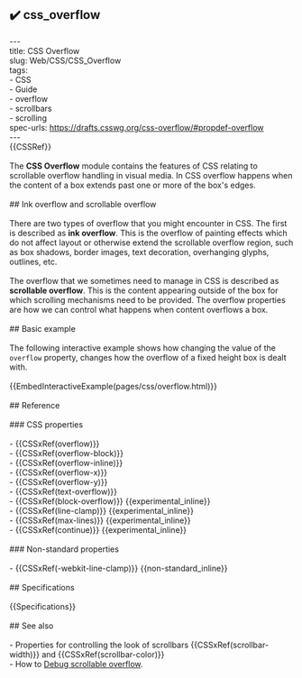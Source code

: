 ## ✔️ css_overflow 
 ---<br/>title: CSS Overflow<br/>slug: Web/CSS/CSS_Overflow<br/>tags:<br/>  - CSS<br/>  - Guide<br/>  - overflow<br/>  - scrollbars<br/>  - scrolling<br/>spec-urls: https://drafts.csswg.org/css-overflow/#propdef-overflow<br/>---<br/>{{CSSRef}}<br/><br/>The **CSS Overflow** module contains the features of CSS relating to scrollable overflow handling in visual media. In CSS overflow happens when the content of a box extends past one or more of the box's edges.<br/><br/>## Ink overflow and scrollable overflow<br/><br/>There are two types of overflow that you might encounter in CSS. The first is described as **ink overflow**. This is the overflow of painting effects which do not affect layout or otherwise extend the scrollable overflow region, such as box shadows, border images, text decoration, overhanging glyphs, outlines, etc.<br/><br/>The overflow that we sometimes need to manage in CSS is described as **scrollable overflow**. This is the content appearing outside of the box for which scrolling mechanisms need to be provided. The overflow properties are how we can control what happens when content overflows a box.<br/><br/>## Basic example<br/><br/>The following interactive example shows how changing the value of the `overflow` property, changes how the overflow of a fixed height box is dealt with.<br/><br/>{{EmbedInteractiveExample(pages/css/overflow.html)}}<br/><br/>## Reference<br/><br/>### CSS properties<br/><br/>- {{CSSxRef(overflow)}}<br/>- {{CSSxRef(overflow-block)}}<br/>- {{CSSxRef(overflow-inline)}}<br/>- {{CSSxRef(overflow-x)}}<br/>- {{CSSxRef(overflow-y)}}<br/>- {{CSSxRef(text-overflow)}}<br/>- {{CSSxRef(block-overflow)}} {{experimental_inline}}<br/>- {{CSSxRef(line-clamp)}} {{experimental_inline}}<br/>- {{CSSxRef(max-lines)}} {{experimental_inline}}<br/>- {{CSSxRef(continue)}} {{experimental_inline}}<br/><br/>### Non-standard properties<br/><br/>- {{CSSxRef(-webkit-line-clamp)}} {{non-standard_inline}}<br/><br/>## Specifications<br/><br/>{{Specifications}}<br/><br/>## See also<br/><br/>- Properties for controlling the look of scrollbars {{CSSxRef(scrollbar-width)}} and {{CSSxRef(scrollbar-color)}}<br/>- How to [Debug scrollable overflow](https://firefox-source-docs.mozilla.org/devtools-user/page_inspector/how_to/debug_scrollable_overflow/index.html).<br/>